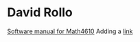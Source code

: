 # David Rollo

[Software manual for Math4610](https://pollorollo.github.io/SoftwareManual)
Adding a [link](SoftwareManual)
